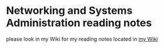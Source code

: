 # Networking and Systems Administration reading notes

please look in my Wiki for my reading notes located in [my Wiki](https://github.com/zeroknightdx/Networking-and-Systems-Administration-reading-notes/wiki)

